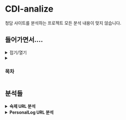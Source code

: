 # CDI-analize
청담 사이트를 분석하는 프로젝트
모든 분석 내용이 맞지 않습니다.

## 들어가면서....
<details>
  <summary>접기/열기</summary>
  청담 관계자분들 지금 만해도 찾은 보안 취약점이 여러개입니다.
  제발 해결해주세요..
</details>

<details>
  <summary><h3>목차</h3></summary>
  
  <b>숙제 URL 분석</b>
  <b>PersonalLog URL 분석</b>
  
</details>

## 분석들
 
<details>
  <summary><b>숙제 URL 분석</b></summary>

  <https://learning.chungdahm.com/cdi/iLearning> 에 접속 후 로그인
  ![learning chungdahm com_cdi_iLearning](https://user-images.githubusercontent.com/73765768/188362396-8659bf9b-4208-4dbd-928f-090246ac5ce9.png)
  1. 여기에서 현재 숙제 버튼 클릭
  2. 창 열린걸 확인후 창 닫기
  3. 방문기록 들어가기 (윈도우OS: Ctrl + h, 맥OS: Cmd + y)
  <img width="957" alt="스크린샷 2022-09-05 13 49 17" src="https://user-images.githubusercontent.com/73765768/188362638-a92c2cc1-4aeb-4c81-adae-ae3c3e9076a2.png"><br>
  4. 위 그림에서 3번째 페이지 우클릭후 링크 복사
  5. https://il.chungdahm.com/?std_id=1234567&sem_id=123&top_cors_id=1234&cid=1234&g_seq=123456과 같은 형식으로 복사가 될 것이다.

  #### 위 링크의 분석내용
  <b>
  위 링크에서 [std_id=뒤의 부분은 학생(자신)의 id], [sem_id=뒤의 부분은 현재 학기의 id], [top_cors_id=뒤의 부분은 현재 확인 불가], [cid=뒤의 부분은 chapter id 즉 현재 챕터의 고유 id], [g_seq=뒤의 부분은 현재 숙제의 고유 id]</b>
</details>

<details>
  <summary><b>PersonalLog URL 분석</b></summary>
  
  예로는 <https://learning.chungdahm.com/cdi/personalLog/1635080> 에서 personalLog 뒤의 숫자는 학생의 id이다.

</details>
